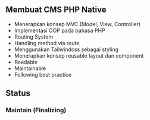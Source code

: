 ## Membuat CMS PHP Native
- Menerapkan konsep MVC (Model, View, Controller)
- Implementasi OOP pada bahasa PHP
- Routing System
- Handling method via route
- Menggunakan Tailwindcss sebagai styling
- Menerapkan konsep reusable layout dan component
- Readable
- Maintainable
- Following best practice

## Status 
### Maintain (Finalizing)
